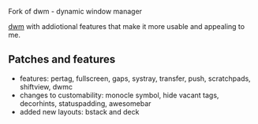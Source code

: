  Fork of dwm - dynamic window manager

[dwm](https://dwm.suckless.org) with addiotional features that make it more usable and appealing to me.

## Patches and features
  
- features: pertag, fullscreen, gaps, systray, transfer, push, scratchpads, shiftview, dwmc
- changes to customability: monocle symbol, hide vacant tags, decorhints, statuspadding, awesomebar
- added new layouts: bstack and deck
